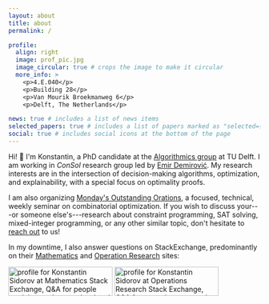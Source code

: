 ```yaml
---
layout: about
title: about
permalink: /

profile:
  align: right
  image: prof_pic.jpg
  image_circular: true # crops the image to make it circular
  more_info: >
    <p>4.E.040</p>
    <p>Building 28</p>
    <p>Van Mourik Broekmanweg 6</p>
    <p>Delft, The Netherlands</p>

news: true # includes a list of news items
selected_papers: true # includes a list of papers marked as "selected={true}"
social: true # includes social icons at the bottom of the page
---
```


Hi! 👋 I'm Konstantin, a PhD candidate at the [Algorithmics group](https://www.tudelft.nl/ewi/over-de-faculteit/afdelingen/software-technology/algorithmics/people) at TU Delft.
I am working in *ConSol* research group led by [Emir Demirović](https://emirde.github.io/).
My research interests are in the intersection of decision-making algorithms, optimization, and explainability, with a special focus on optimality proofs.

I am also organizing [Monday's Outstanding Orations](https://m-o-o.org), a focused, technical, weekly seminar on combinatorial optimization. If you wish to discuss
your---or someone else's---research about constraint programming, SAT solving, mixed-integer programming, or any other similar topic,
don't hesitate to [reach out](https://forms.gle/kQy7pNfingDq5wQ48) to us!

In my downtime, I also answer questions on StackExchange, predominantly on their [Mathematics](https://math.stackexchange.com/) and [Operation Research](https://or.stackexchange.com/) sites:

<a href="https://math.stackexchange.com/users/1155819/konstantin-sidorov"><img src="https://math.stackexchange.com/users/flair/1155819.png?theme=clean" width="208" height="58" alt="profile for Konstantin Sidorov at Mathematics Stack Exchange, Q&amp;A for people studying math at any level and professionals in related fields" title="profile for Konstantin Sidorov at Mathematics Stack Exchange, Q&amp;A for people studying math at any level and professionals in related fields"></a>
<a href="https://or.stackexchange.com/users/15390/konstantin-sidorov"><img src="https://or.stackexchange.com/users/flair/15390.png?theme=clean" width="208" height="58" alt="profile for Konstantin Sidorov at Operations Research Stack Exchange, Q&amp;A for operations research and analytics professionals, educators, and students" title="profile for Konstantin Sidorov at Operations Research Stack Exchange, Q&amp;A for operations research and analytics professionals, educators, and students"></a>
